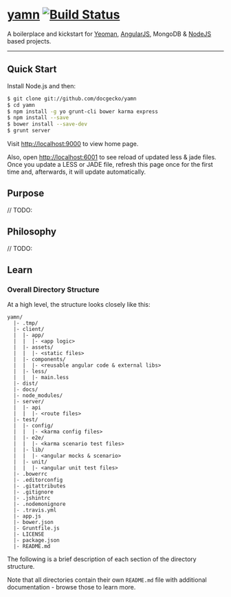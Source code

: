 # [yamn](https://github.com/docgecko/yamn) [![Build Status](https://travis-ci.org/docgecko/yamn.png?branch=master)](https://travis-ci.org/docgecko/yamn)

A boilerplace and kickstart for [Yeoman](http://yeoman.io), [AngularJS](http://angularjs.org), MongoDB & [NodeJS](http://nodejs.org) based projects.

***

## Quick Start

Install Node.js and then:

```sh
$ git clone git://github.com/docgecko/yamn
$ cd yamn
$ npm install -g yo grunt-cli bower karma express
$ npm install --save
$ bower install --save-dev
$ grunt server
```

Visit [http://localhost:9000](http://localhost:9000) to view home page.

Also, open [http://localhost:6001](http://localhost:6001) to see reload of updated less & jade files.  Once you update a LESS or JADE file, refresh this page once for the first time and, afterwards, it will update automatically.


## Purpose

// TODO:

## Philosophy

// TODO:

## Learn

### Overall Directory Structure

At a high level, the structure looks closely like this:

```
yamn/
  |- .tmp/
  |- client/
  |  |- app/
  |  |  |- <app logic>
  |  |- assets/
  |  |  |- <static files>
  |  |- components/
  |  |  |- <reusable angular code & external libs>
  |  |- less/
  |  |  |- main.less
  |- dist/
  |- docs/
  |- node_modules/
  |- server/
  |  |- api
  |  |  |- <route files>
  |- test/
  |  |- config/
  |  |  |- <karma config files>
  |  |- e2e/
  |  |  |- <karma scenario test files>
  |  |- lib/
  |  |  |- <angular mocks & scenario>
  |  |- unit/
  |  |  |- <angular unit test files>
  |- .bowerrc
  |- .editorconfig
  |- .gitattributes
  |- .gitignore
  |- .jshintrc
  |- .nodemonignore
  |- .travis.yml
  |- app.js
  |- bower.json
  |- Gruntfile.js
  |- LICENSE
  |- package.json
  |- README.md
```

The following is a brief description of each section of the directory structure.

Note that all directories contain their own `README.md` file with additional documentation - browse those to learn more.
